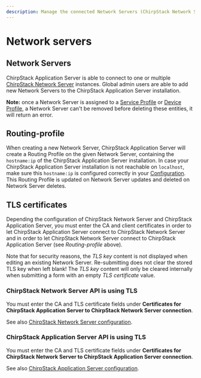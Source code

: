 ```yaml
---
description: Manage the connected Network Servers (ChirpStack Network Server instances), supporting multiple regions.
---
```


# Network servers

## Network Servers

ChirpStack Application Server is able to connect to one or multiple [ChirpStack Network Server](../../network-server/index.md)
instances. Global admin users are able to add new
Network Servers to the ChirpStack Application Server installation.

**Note:** once a Network Server is assigned to a
[Service Profile](service-profiles.md) or
[Device Profile](device-profiles.md), a Network Server can't
be removed before deleting these entities, it will return an error.

## Routing-profile

When creating a new Network Server, ChirpStack Application Server will create a
Routing Profile on the given Network Server, containing the `hostname:ip`
of the ChirpStack Application Server installation. In case your ChirpStack Application Server installation
is not reachable on `localhost`, make sure this `hostname:ip` is configured
correctly in your [Configuration](../install/config.md).
This Routing Profile is updated on Network Server updates and deleted on
Network Server deletes.

## TLS certificates

Depending the configuration of ChirpStack Network Server and ChirpStack Application Server, you must enter
the CA and client certificates in order to let ChirpStack Application Server connect to
ChirpStack Network Server and in order to let ChirpStack Network Server connect to ChirpStack Application Server
(see *Routing-profile* above).

Note that for security reasons, the *TLS key* content is not displayed
when editing an existing Network Server. Re-submitting does not clear the
stored TLS key when left blank! The *TLS key* content will only be cleared
internally when submitting a form with an empty *TLS certificate* value.

### ChirpStack Network Server API is using TLS

You must enter the CA and TLS certificate fields under
**Certificates for ChirpStack Application Server to ChirpStack Network Server connection**.

See also [ChirpStack Network Server configuration](https://www.chirpstack.io/network-server/install/config/).

### ChirpStack Application Server API is using TLS

You must enter the CA and TLS certificate fields under
**Certificates for ChirpStack Network Server to ChirpStack Application Server connection**.

See also [ChirpStack Application Server configuration](../install/config.md).
